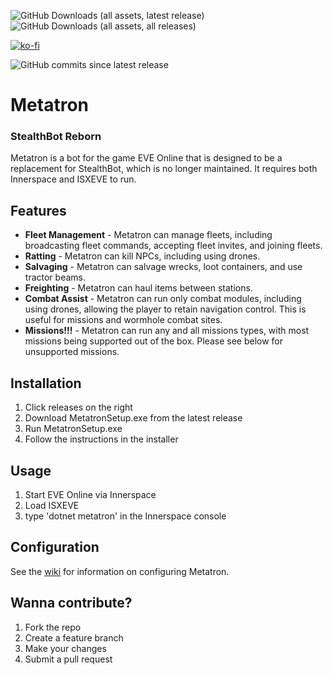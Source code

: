 ![GitHub Downloads (all assets, latest release)](https://img.shields.io/github/downloads/isxGames/Metatron/latest/total) ![GitHub Downloads (all assets, all releases)](https://img.shields.io/github/downloads/isxGames/Metatron/total) 

[![ko-fi](https://ko-fi.com/img/githubbutton_sm.svg)](https://ko-fi.com/M4M5OCIV3)

![GitHub commits since latest release](https://img.shields.io/github/commits-since/isxGames/Metatron/latest)

# Metatron
### StealthBot Reborn

Metatron is a bot for the game EVE Online that is designed to be a replacement for StealthBot, which is no longer maintained. It requires both Innerspace and ISXEVE to run.

## Features

* **Fleet Management** - Metatron can manage fleets, including broadcasting fleet commands, accepting fleet invites, and joining fleets.
* **Ratting** - Metatron can kill NPCs, including using drones.
* **Salvaging** - Metatron can salvage wrecks, loot containers, and use tractor beams.
* **Freighting** - Metatron can haul items between stations.
* **Combat Assist** - Metatron can run only combat modules, including using drones, allowing the player to retain navigation control. This is useful for missions and wormhole combat sites.
* **Missions!!!** - Metatron can run any and all missions types, with most missions being supported out of the box. Please see below for unsupported missions.
  
## Installation

1. Click releases on the right
2. Download MetatronSetup.exe from the latest release
3. Run MetatronSetup.exe
4. Follow the instructions in the installer

## Usage

1. Start EVE Online via Innerspace
2. Load ISXEVE
3. type 'dotnet metatron' in the Innerspace console

## Configuration
See the [wiki](https://nostrathomas.net/knowledge-base/) for information on configuring Metatron.


## Wanna contribute?
1. Fork the repo
2. Create a feature branch
3. Make your changes
4. Submit a pull request
